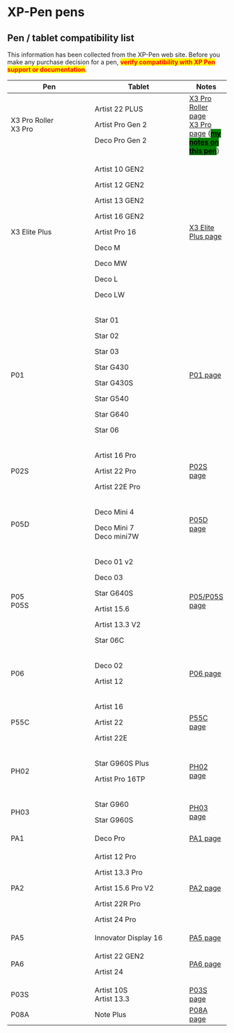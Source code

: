# XP-Pen pens

## Pen / tablet compatibility list

This information has been collected from the XP-Pen web site. Before you make any purchase decision for a pen, <mark style="color:red;">**verify compatibility with XP Pen support or documentation**</mark>.

<table><thead><tr><th width="187">Pen</th><th width="211">Tablet</th><th>Notes</th></tr></thead><tbody><tr><td>X3 Pro Roller <br>X3 Pro </td><td><p>Artist 22 PLUS</p><p>Artist Pro Gen 2</p><p>Deco Pro Gen 2</p></td><td><a href="https://www.xp-pen.com/store/buy/x3-pro-roller-stylus.html">X3 Pro Roller page</a>  <br><a href="https://www.xp-pen.com/store/buy/x3-pro-stylus.html">X3 Pro page</a>  (<a href="7p-notes-xp-pen-x3-pro-pen.md"><mark style="background-color:green;"><strong>my notes on this pen</strong></mark></a>)</td></tr><tr><td>X3 Elite Plus</td><td><p>Artist 10 GEN2</p><p>Artist 12 GEN2</p><p>Artist 13 GEN2</p><p>Artist 16 GEN2</p><p>Artist Pro 16</p><p>Deco M</p><p>Deco MW</p><p>Deco L</p><p>Deco LW</p></td><td><p></p><p><a href="https://www.xp-pen.com/store/buy/x3-elite-plus-stylus.html">X3 Elite Plus page</a></p></td></tr><tr><td>P01</td><td><p>Star 01</p><p>Star 02</p><p>Star 03</p><p>Star G430</p><p>Star G430S</p><p>Star G540</p><p>Star G640</p><p>Star 06</p><p></p></td><td><a href="https://www.xp-pen.com/store/buy/p01-battery-free-stylus.html">P01 page</a></td></tr><tr><td>P02S</td><td><p>Artist 16 Pro</p><p>Artist 22 Pro</p><p>Artist 22E Pro</p></td><td><a href="https://www.xp-pen.com/store/buy/p02s-battery-stylus.html">P02S page</a></td></tr><tr><td>P05D</td><td><p>Deco Mini 4</p><p>Deco Mini 7<br>Deco mini7W</p></td><td><a href="https://www.xp-pen.com/store/buy/p05d-battery-free-stylus.html">P05D page</a></td></tr><tr><td>P05<br>P05S</td><td><p>Deco 01 v2</p><p>Deco 03</p><p>Star G640S</p><p>Artist 15.6</p><p>Artist 13.3 V2</p><p>Star 06C</p><p></p></td><td><a href="https://www.xp-pen.com/store/buy/p05-p05s-battery-free-stylus.html">P05/P05S page</a></td></tr><tr><td>P06</td><td><p>Deco 02</p><p>Artist 12</p></td><td><a href="https://www.xp-pen.com/store/buy/p06-battery-free-stylus.html">P06 page</a></td></tr><tr><td>P55C</td><td><p>Artist 16</p><p>Artist 22</p><p>Artist 22E</p></td><td><a href="https://www.xp-pen.com/store/buy/p55c-battery-stylus.html">P55C page</a></td></tr><tr><td>PH02</td><td><p>Star G960S Plus</p><p>Artist Pro 16TP</p></td><td><a href="https://www.xp-pen.com/store/buy/ph02-battery-free-stylus.html">PH02 page</a></td></tr><tr><td>PH03</td><td><p>Star G960</p><p>Star G960S</p></td><td><a href="https://www.xp-pen.com/store/buy/ph03-battery-free-stylus.html">PH03 page</a></td></tr><tr><td>PA1</td><td>Deco Pro</td><td><a href="https://www.xp-pen.com/store/buy/pa1-battery-free-stylus.html">PA1 page</a></td></tr><tr><td>PA2</td><td><p>Artist 12 Pro</p><p>Artist 13.3 Pro</p><p>Artist 15.6 Pro V2</p><p>Artist 22R Pro</p><p>Artist 24 Pro</p></td><td><a href="https://www.xp-pen.com/store/buy/pa2-battery-free-stylus.html">PA2 page</a></td></tr><tr><td>PA5</td><td>Innovator Display 16</td><td><a href="https://www.xp-pen.com/store/buy/pa5-battery-free-stylus.html">PA5 page</a></td></tr><tr><td>PA6</td><td><p>Artist 22 GEN2</p><p>Artist 24</p></td><td><a href="https://www.xp-pen.com/store/buy/pa6-battery-free-stylus.html">PA6 page</a></td></tr><tr><td>P03S</td><td>Artist 10S<br>Artist 13.3<br></td><td><a href="https://www.xp-pen.com/store/buy/p03s-battery-free-stylus.html">P03S page</a></td></tr><tr><td>P08A</td><td>Note Plus</td><td><a href="https://www.xp-pen.com/store/buy/p08a-stylus-for-note-plus.html">P08A page</a></td></tr></tbody></table>




